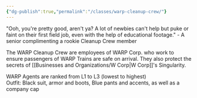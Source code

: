 ```yaml
---
{"dg-publish":true,"permalink":"/classes/warp-cleanup-crew/"}
---
```


"Ooh, you're pretty good, aren't ya? A lot of newbies can't help but puke or faint on their first field job, even with the help of educational footage." - A senior complimenting a rookie Cleanup Crew member

The WARP Cleanup Crew are employees of WARP Corp. who work to ensure passengers of WARP Trains are safe on arrival. They also protect the secrets of [[Businesses and Organizations/W Corp\|W Corp]]'s Singularity. 

WARP Agents are ranked from L1 to L3 (lowest to highest)  
Outfit: Black suit, armor and boots, Blue pants and accents, as well as a company cap